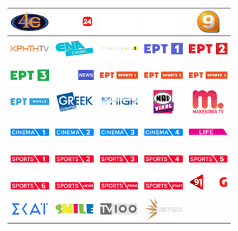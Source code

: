 | ![](https://raw.githubusercontent.com/RevGear/logo/master/Countries/GR/4E.png)| ![](https://raw.githubusercontent.com/RevGear/logo/master/Countries/GR/Action24.png)| ![](https://raw.githubusercontent.com/RevGear/logo/master/Countries/GR/ANT1.png)| ![](https://raw.githubusercontent.com/RevGear/logo/master/Countries/GR/ARTTV.png)| ![](https://raw.githubusercontent.com/RevGear/logo/master/Countries/GR/Channel9.png)| 
|:---:|:---:|:---:|:---:|:---:| 
| ![](https://raw.githubusercontent.com/RevGear/logo/master/Countries/GR/CreteTV.png)| ![](https://raw.githubusercontent.com/RevGear/logo/master/Countries/GR/ENAChannel.png)| ![](https://raw.githubusercontent.com/RevGear/logo/master/Countries/GR/EpirusTV1.png)| ![](https://raw.githubusercontent.com/RevGear/logo/master/Countries/GR/ERT1.png)| ![](https://raw.githubusercontent.com/RevGear/logo/master/Countries/GR/ERT2.png)| 
| ![](https://raw.githubusercontent.com/RevGear/logo/master/Countries/GR/ERT3.png)| ![](https://raw.githubusercontent.com/RevGear/logo/master/Countries/GR/ERTNews.png)| ![](https://raw.githubusercontent.com/RevGear/logo/master/Countries/GR/ERTSports1.png)| ![](https://raw.githubusercontent.com/RevGear/logo/master/Countries/GR/ERTSports2.png)| ![](https://raw.githubusercontent.com/RevGear/logo/master/Countries/GR/ERTSports3.png)| 
| ![](https://raw.githubusercontent.com/RevGear/logo/master/Countries/GR/ERTWorld.png)| ![](https://raw.githubusercontent.com/RevGear/logo/master/Countries/GR/GreekCinema.png)| ![](https://raw.githubusercontent.com/RevGear/logo/master/Countries/GR/HighTV.png)| ![](https://raw.githubusercontent.com/RevGear/logo/master/Countries/GR/MadViral.png)| ![](https://raw.githubusercontent.com/RevGear/logo/master/Countries/GR/MakedoniaTV.png)| 
| ![](https://raw.githubusercontent.com/RevGear/logo/master/Countries/GR/NovaCinema1.png)| ![](https://raw.githubusercontent.com/RevGear/logo/master/Countries/GR/NovaCinema2.png)| ![](https://raw.githubusercontent.com/RevGear/logo/master/Countries/GR/NovaCinema3.png)| ![](https://raw.githubusercontent.com/RevGear/logo/master/Countries/GR/NovaCinema4.png)| ![](https://raw.githubusercontent.com/RevGear/logo/master/Countries/GR/NovaLife.png)| 
| ![](https://raw.githubusercontent.com/RevGear/logo/master/Countries/GR/NovaSports1.png)| ![](https://raw.githubusercontent.com/RevGear/logo/master/Countries/GR/NovaSports2.png)| ![](https://raw.githubusercontent.com/RevGear/logo/master/Countries/GR/NovaSports3.png)| ![](https://raw.githubusercontent.com/RevGear/logo/master/Countries/GR/NovaSports4.png)| ![](https://raw.githubusercontent.com/RevGear/logo/master/Countries/GR/NovaSports5.png)| 
| ![](https://raw.githubusercontent.com/RevGear/logo/master/Countries/GR/NovaSports6.png)| ![](https://raw.githubusercontent.com/RevGear/logo/master/Countries/GR/NovaSportsNews.png)| ![](https://raw.githubusercontent.com/RevGear/logo/master/Countries/GR/NovaSportsPrime.png)| ![](https://raw.githubusercontent.com/RevGear/logo/master/Countries/GR/NovaSportsStart.png)| ![](https://raw.githubusercontent.com/RevGear/logo/master/Countries/GR/NRGTV.png)| 
| ![](https://raw.githubusercontent.com/RevGear/logo/master/Countries/GR/SkaiTV.png)| ![](https://raw.githubusercontent.com/RevGear/logo/master/Countries/GR/SmileTV.png)| ![](https://raw.githubusercontent.com/RevGear/logo/master/Countries/GR/TV100.png)| ![](https://raw.githubusercontent.com/RevGear/logo/master/Countries/GR/VerginaTV.png) | 
